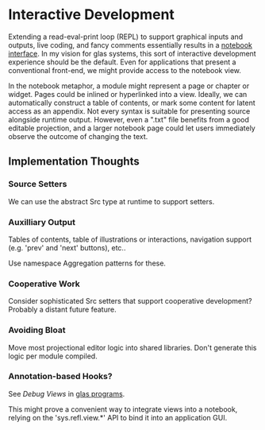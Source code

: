 # Interactive Development 

Extending a read-eval-print loop (REPL) to support graphical inputs and outputs, live coding, and fancy comments essentially results in a [notebook interface](https://en.wikipedia.org/wiki/Notebook_interface). In my vision for glas systems, this sort of interactive development experience should be the default. Even for applications that present a conventional front-end, we might provide access to the notebook view.

In the notebook metaphor, a module might represent a page or chapter or widget. Pages could be inlined or hyperlinked into a view. Ideally, we can automatically construct a table of contents, or mark some content for latent access as an appendix. Not every syntax is suitable for presenting source alongside runtime output. However, even a ".txt" file benefits from a good editable projection, and a larger notebook page could let users immediately observe the outcome of changing the text.

## Implementation Thoughts

### Source Setters

We can use the abstract Src type at runtime to support setters. 

### Auxilliary Output

Tables of contents, table of illustrations or interactions, navigation support (e.g. 'prev' and 'next' buttons), etc.. 

Use namespace Aggregation patterns for these.

### Cooperative Work

Consider sophisticated Src setters that support cooperative development? Probably a distant future feature.

### Avoiding Bloat

Move most projectional editor logic into shared libraries. Don't generate this logic per module compiled.

### Annotation-based Hooks?

See *Debug Views* in [glas programs](GlasProg.md).

This might prove a convenient way to integrate views into a notebook, relying on the 'sys.refl.view.\*' API to bind it into an application GUI.

